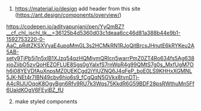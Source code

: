 1. https://material.io/design
   add header from this site (https://ant.design/components/overview/)

https://codepen.io/adityapunjani/pen/YyQmBZ?__cf_chl_jschl_tk__=36125b4d5360d03c1deaa6cc46d81a388b44e9b1-1592753220-0-AaC_pRdtZKSXVyaE4upqMmGL3s2HCMkRN1RJoQitBrcsJHnutE6kRYKeu2A5AB-sety9TjPb5j1n5xlB1XJzq54qzHQMiymQRIcn5warrPmZ0ZT4Ro634fs5Ag638xjoZiibO5zvQoHEZOFLUE8Sgs0gYalxfS7rnWpR4g99QMtS7g0s_MxfUgM7Oh6i08YEVDfAuXnpsMZ0UEKCgd2iYlUZNQ6J4qFeP_boE0LS9KHHxXGMNL5JK-NEt4r7IBN49cbv6hio6s9_fCgQqN5GVkx8tvnDTj-A4cRIJUOqoK8OgyBgn6Rfv9RU7k3Wqs75KkdR6G59BDF28psRWthuMn5Ff6UaldKOgV6FEyiBZ_fU

2. make styled components
